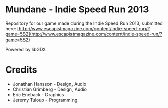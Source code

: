 Mundane - Indie Speed Run 2013
========

Repository for our game made during the Indie Speed Run 2013, submitted here: [http://www.escapistmagazine.com/content/indie-speed-run/?game=582](http://www.escapistmagazine.com/content/indie-speed-run/?game=582)

Powered by libGDX

# Credits

* Jonathan Hansson - Design, Audio
* Christian Grimberg - Design, Audio
* Eric Eneback - Graphics
* Jeremy Tuloup - Programming